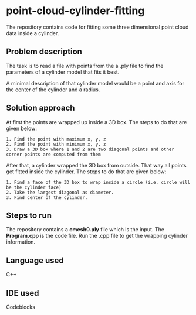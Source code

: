 # point-cloud-cylinder-fitting
The repository contains code for fitting some three dimensional point cloud data inside a cylinder.

## Problem description
The task is to read a file with points from the a .ply file to find the parameters of a cylinder model that fits it best.

A minimal description of that cylinder model would be a point and axis for the center of the cylinder and a radius.

## Solution approach
At first the points are wrapped up inside a 3D box. The steps to do that are given below:

```
1. Find the point with maximum x, y, z
2. Find the point with minimum x, y, z
3. Draw a 3D box where 1 and 2 are two diagonal points and other corner points are computed from them
```

After that, a cylinder wrapped the 3D box from outside. That way all points get fitted inside the cylinder. The steps to do that are given below:

```
1. Find a face of the 3D box to wrap inside a circle (i.e. circle will be the cylinder face)
2. Take the largest diagonal as diameter.
3. Find center of the cylinder.
```
	
## Steps to run
The repository contains a **cmesh0.ply** file which is the input. The **Program.cpp** is the code file. Run the .cpp file to get the wrapping cylinder information.

## Language used
C++

## IDE used
Codeblocks
